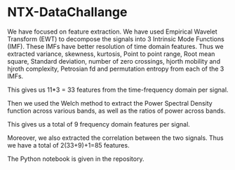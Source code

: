 # NTX-DataChallange

We have focused on feature extraction. We have used Empirical Wavelet Transform (EWT) to decompose the signals into 3 Intrinsic Mode Functions (IMF). These IMFs have better resolution of time domain features. Thus we extracted variance, skewness, kurtosis, Point to point range, Root mean square, Standard deviation, number of zero crossings, hjorth mobility and hjroth complexity, Petrosian fd and permutation entropy from each of the 3 IMFs. 

This gives us 11*3 = 33 features from the time-frequency domain per signal. 

Then we used the Welch method to extract the Power Spectral Density function across various bands, as well as the ratios of power across bands. 

This gives us a total of 9 frequency domain features per signal. 

Moreover, we also extracted the correlation between the two signals. Thus we have a total of  2(33+9)+1=85 features. 

The Python notebook is given in the repository. 

